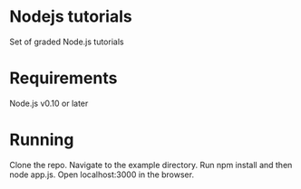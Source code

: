 Nodejs tutorials
===================

Set of graded Node.js tutorials

Requirements
============

Node.js v0.10 or later

Running
=======

Clone the repo. Navigate to the example directory. Run npm install and then node app.js. Open localhost:3000 in the browser.
